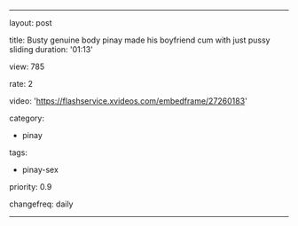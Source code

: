 ---

layout: post

title: Busty genuine body pinay made his boyfriend cum with just pussy sliding
duration: '01:13'

view: 785 

rate: 2

video: 'https://flashservice.xvideos.com/embedframe/27260183'

category:
 - pinay 

tags: 

 - pinay-sex

priority: 0.9

changefreq: daily

---